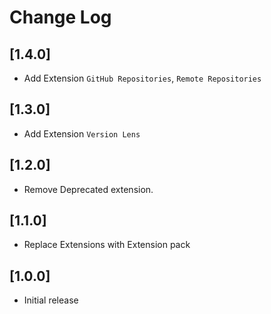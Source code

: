 # Change Log

## [1.4.0]

- Add Extension  `GitHub Repositories`, `Remote Repositories`

## [1.3.0]

- Add Extension  `Version Lens`

## [1.2.0]

- Remove Deprecated extension.
## [1.1.0]

- Replace Extensions with Extension pack
## [1.0.0]

- Initial release
